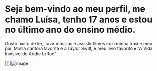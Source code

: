  # Seja bem-vindo ao meu perfil, me chamo Luísa, tenho 17 anos e estou no último ano do ensino médio.
 Gosto muito de ler, ouvir músicas e assistir filmes com minha irmã e meu pai. 
 Minha cantora favorita é a Taylor Swift, e meu livro favorito é "A Vida Invisível de Addie LaRue"

 |[](![image](https://github.com/lululinda07/Lu-sa/assets/114756690/0c9ff330-efba-49cc-9700-6e467ad248b7)
